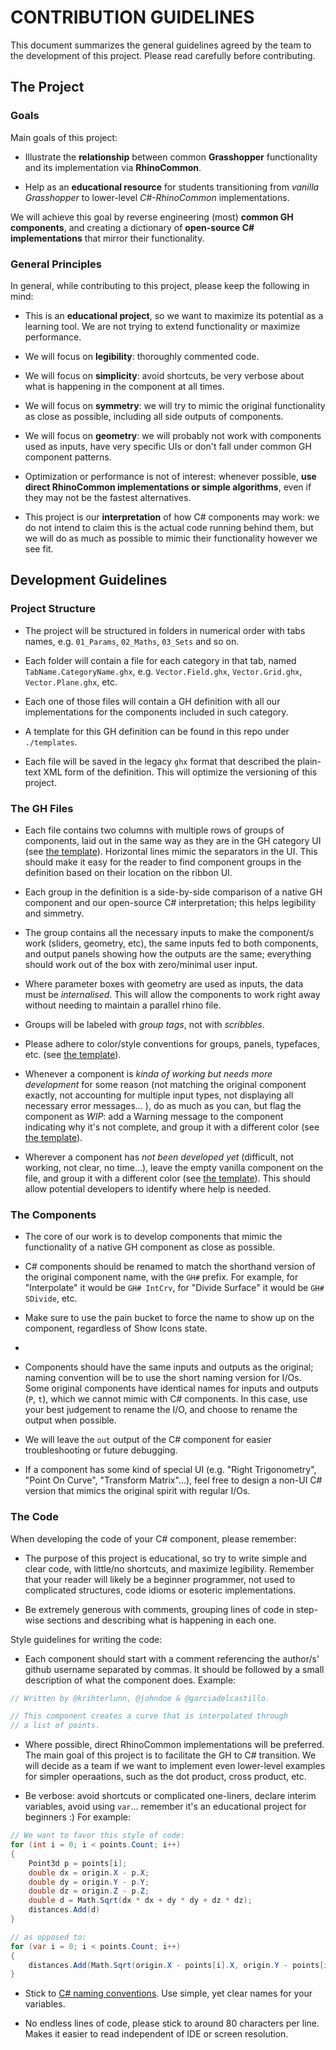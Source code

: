 # CONTRIBUTION GUIDELINES

This document summarizes the general guidelines agreed by the team to the development of this project. Please read carefully before contributing.

## The Project

### Goals

Main goals of this project:

- Illustrate the **relationship** between common **Grasshopper** functionality and its implementation via **RhinoCommon**.

- Help as an **educational resource** for students transitioning from _vanilla Grasshopper_ to lower-level _C#-RhinoCommon_ implementations.

We will achieve this goal by reverse engineering (most) **common GH components**, and creating a dictionary of **open-source C# implementations** that mirror their functionality. 

### General Principles

In general, while contributing to this project, please keep the following in mind:

- This is an **educational project**, so we want to maximize its potential as a learning tool. We are not trying to extend functionality or maximize performance. 

- We will focus on **legibility**: thoroughly commented code. 

- We will focus on **simplicity**: avoid shortcuts, be very verbose about what is happening in the component at all times.

- We will focus on **symmetry**: we will try to mimic the original functionality as close as possible, including all side outputs of components. 

- We will focus on **geometry**: we will probably not work with components used as inputs, have very specific UIs or don't fall under common GH component patterns. 

- Optimization or performance is not of interest: whenever possible, **use direct RhinoCommon implementations or simple algorithms**, even if they may not be the fastest alternatives.

- This project is our **interpretation** of how C# components may work: we do not intend to claim this is the actual code running behind them, but we will do as much as possible to mimic their functionality however we see fit. 

## Development Guidelines

### Project Structure

- The project will be structured in folders in numerical order with tabs names, e.g. `01_Params`, `02_Maths`, `03_Sets` and so on. 

- Each folder will contain a file for each category in that tab, named `TabName.CategoryName.ghx`, e.g. `Vector.Field.ghx`, `Vector.Grid.ghx`, `Vector.Plane.ghx`, etc. 

- Each one of those files will contain a GH definition with all our implementations for the components included in such category. 

- A template for this GH definition can be found in this repo under `./templates`.

- Each file will be saved in the legacy `ghx` format that described the plain-text XML form of the definition. This will optimize the versioning of this project.

### The GH Files

- Each file contains two columns with multiple rows of groups of components, laid out in the same way as they are in the GH category UI (see [the template](templates/README.md)). Horizontal lines mimic the separators in the UI. This should make it easy for the reader to find component groups in the definition based on their location on the ribbon UI.  

- Each group in the definition is a side-by-side comparison of a native GH component and our open-source C# interpretation; this helps legibility and simmetry.

- The group contains all the necessary inputs to make the component/s work (sliders, geometry, etc), the same inputs fed to both components, and output panels showing how the outputs are the same; everything should work out of the box with zero/minimal user input.

- Where parameter boxes with geometry are used as inputs, the data must be _internalised_. This will allow the components to work right away without needing to maintain a parallel rhino file. 

- Groups will be labeled with _group tags_, not with _scribbles_.

- Please adhere to color/style conventions for groups, panels, typefaces, etc. (see [the template](templates/README.md)).

- Whenever a component is _kinda of working but needs more development_ for some reason (not matching the original component exactly, not accounting for multiple input types, not displaying all necessary error messages... ), do as much as you can, but flag the component as _WIP_: add a Warning message to the component indicating why it's not complete, and group it with a different color (see [the template](templates/README.md)).

- Wherever a component has _not been developed yet_ (difficult, not working, not clear, no time...), leave the empty vanilla component on the file, and group it with a different color (see [the template](templates/README.md)). This should allow potential developers to identify where help is needed. 

### The Components

- The core of our work is to develop components that mimic the functionality of a native GH component as close as possible. 

- C# components should be renamed to match the shorthand version of the original component name, with the `GH#` prefix. For example, for "Interpolate" it would be `GH# IntCrv`, for "Divide Surface" it would be `GH# SDivide`, etc. 

- Make sure to use the pain bucket to force the name to show up on the component, regardless of Show Icons state.
- 
- Components should have the same inputs and outputs as the original; naming convention will be to use the short naming version for I/Os. Some original components have identical names for inputs and outputs (`P`, `t`), which we cannot mimic with C# components. In this case, use your best judgement to rename the I/O, and choose to rename the output when possible. 

- We will leave the `out` output of the C# component for easier troubleshooting or future debugging.

- If a component has some kind of special UI (e.g. "Right Trigonometry", "Point On Curve", "Transform Matrix"...), feel free to design a non-UI C# version that mimics the original spirit with regular I/Os.
 
### The Code

When developing the code of your C# component, please remember:

- The purpose of this project is educational, so try to write simple and clear code, with little/no shortcuts, and maximize legibility. Remember that your reader will likely be a beginner programmer, not used to complicated structures, code idioms or esoteric implementations. 

- Be extremely generous with comments, grouping lines of code in step-wise sections and describing what is happening in each one. 

Style guidelines for writing the code:

- Each component should start with a comment referencing the author/s' github username separated by commas. It should be followed by a small description of what the component does. Example:

``` csharp
// Written by @krihterlunn, @johndoe & @garciadelcastillo.

// This component creates a curve that is interpolated through
// a list of points. 
```

- Where possible, direct RhinoCommon implementations will be preferred. The main goal of this project is to facilitate the GH to C# transition. We will decide as a team if we want to implement even lower-level examples for simpler operaations, such as the dot product, cross product, etc. 

- Be verbose: avoid shortcuts or complicated one-liners, declare interim variables, avoid using `var`... remember it's an educational project for beginners :) For example:
``` csharp
// We want to favor this style of code:
for (int i = 0; i < points.Count; i++) 
{
    Point3d p = points[i];
    double dx = origin.X - p.X;
    double dy = origin.Y - p.Y;
    double dz = origin.Z - p.Z;
    double d = Math.Sqrt(dx * dx + dy * dy + dz * dz);
    distances.Add(d)
}

// as opposed to:
for (var i = 0; i < points.Count; i++) 
{
    distances.Add(Math.Sqrt(origin.X - points[i].X, origin.Y - points[i].Y, origin.Y - points[i].Y));
}
```

- Stick to [C# naming conventions](https://github.com/ktaranov/naming-convention/blob/master/C%23%20Coding%20Standards%20and%20Naming%20Conventions.md). Use simple, yet clear names for your variables. 

- No endless lines of code, please stick to around 80 characters per line. Makes it easier to read independent of IDE or screen resolution.